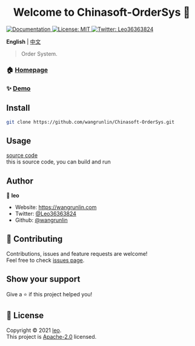 <h1 align="center">Welcome to Chinasoft-OrderSys 👋</h1>
<p>
  <a href="https://wangrunlin.github.io/Chinasoft-OrderSys" target="_blank">
    <img alt="Documentation" src="https://img.shields.io/badge/documentation-yes-brightgreen.svg" />
  </a>
  <a href="LICENSE" target="_blank">
    <img alt="License: MIT" src="https://img.shields.io/badge/License-MIT-yellow.svg" />
  </a>
  <a href="https://twitter.com/Leo36363824" target="_blank">
    <img alt="Twitter: Leo36363824" src="https://img.shields.io/twitter/follow/Leo36363824.svg?style=social" />
  </a>
</p>

**English** | [中文](README_zh.md)

> Order System.

### 🏠 [Homepage](https://wangrunlin.github.io/Chinasoft-OrderSys)

### ✨ [Demo](https://wangrunlin.github.io/Chinasoft-OrderSys)

## Install

```sh
git clone https://github.com/wangrunlin/Chinasoft-OrderSys.git
```

## Usage

[source code](https://github.com/wangrunlin/Chinasoft-OrderSys)  
this is source code, you can build and run

## Author

👤 **leo**

* Website: https://wangrunlin.com
* Twitter: [@Leo36363824](https://twitter.com/Leo36363824)
* Github: [@wangrunlin](https://github.com/wangrunlin)

## 🤝 Contributing

Contributions, issues and feature requests are welcome!<br />Feel free to check [issues page](https://github.com/wangrunlin/Chinasoft-OrderSys/issues). 

## Show your support

Give a ⭐️ if this project helped you!

## 📝 License

Copyright © 2021 [leo](https://github.com/wangrunlin).<br />
This project is [Apache-2.0](LICENSE) licensed.
